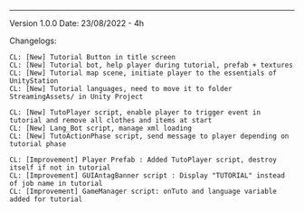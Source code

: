 ------------------------------------------------------

Version 1.0.0
Date: 23/08/2022 - 4h

Changelogs: 

    CL: [New] Tutorial Button in title screen
    CL: [New] Tutorial bot, help player during tutorial, prefab + textures
    CL: [New] Tutorial map scene, initiate player to the essentials of UnityStation
    CL: [New] Tutorial languages, need to move it to folder StreamingAssets/ in Unity Project

    CL: [New] TutoPlayer script, enable player to trigger event in tutorial and remove all clothes and items at start
    CL: [New] Lang_Bot script, manage xml loading
    CL: [New] TutoActionPhase script, send message to player depending on tutorial phase

    CL: [Improvement] Player Prefab : Added TutoPlayer script, destroy itself if not in tutorial
    CL: [Improvement] GUIAntagBanner script : Display "TUTORIAL" instead of job name in tutorial
    CL: [Improvement] GameManager script: onTuto and language variable added for tutorial
